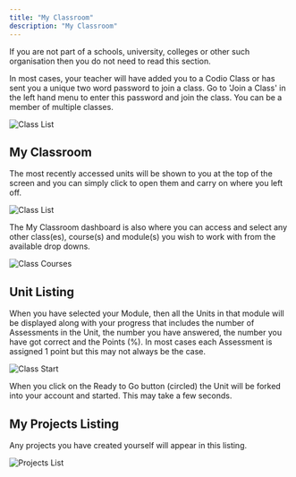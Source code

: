 ```yaml
---
title: "My Classroom"
description: "My Classroom"
---
```


If you are not part of a schools, university, colleges or other such organisation then you do not need to read this section.

In most cases, your teacher will have added you to a Codio Class or has sent you a unique two word password to join a class. Go to 'Join a Class' in the left hand menu to enter this password and join the class. You can be a member of multiple classes.

![Class List](/img/docs/class_join.png)

## My Classroom

The most recently accessed units will be shown to you at the top of the screen and you can simply click to open them and carry on where you left off.

![Class List](/img/docs/class_recent.png)


The My Classroom dashboard is also where you can access and select any other class(es), course(s) and module(s) you wish to work with from the available drop downs. 

![Class Courses](/img/docs/class_courses.png)

## Unit Listing
When you have selected your Module, then all the Units in that module will be displayed along with your progress that includes the number of Assessments in the Unit, the number you have answered, the number you have got correct and the Points (%). In most cases each Assessment is assigned 1 point but this may not always be the case.

![Class Start](/img/docs/class_start.png)

When you click on the Ready to Go button (circled) the Unit will be forked into your account and started. This may take a few seconds. 

## My Projects Listing
Any projects you have created yourself will appear in this listing.

![Projects List](/img/docs/class_projects.png)


